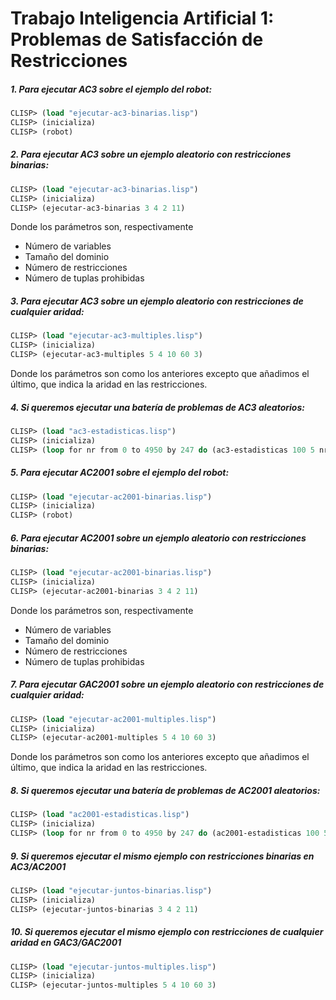 # Trabajo Inteligencia Artificial 1: Problemas de Satisfacción de Restricciones


##### 1. Para ejecutar AC3 sobre el ejemplo del robot:

```lisp
CLISP> (load "ejecutar-ac3-binarias.lisp")
CLISP> (inicializa)
CLISP> (robot)
```

##### 2. Para ejecutar AC3 sobre un ejemplo aleatorio con restricciones binarias:

```lisp
CLISP> (load "ejecutar-ac3-binarias.lisp")
CLISP> (inicializa)
CLISP> (ejecutar-ac3-binarias 3 4 2 11)
```

Donde los parámetros son, respectivamente
* Número de variables 
* Tamaño del dominio
* Número de restricciones
* Número de tuplas prohibidas

##### 3. Para ejecutar AC3 sobre un ejemplo aleatorio con restricciones de cualquier aridad:

```lisp
CLISP> (load "ejecutar-ac3-multiples.lisp")
CLISP> (inicializa)
CLISP> (ejecutar-ac3-multiples 5 4 10 60 3)
```

Donde los parámetros son como los anteriores excepto que añadimos el último, que indica la aridad en las restricciones.

##### 4. Si queremos ejecutar una batería de problemas de AC3 aleatorios:

```lisp
CLISP> (load "ac3-estadisticas.lisp")
CLISP> (inicializa)
CLISP> (loop for nr from 0 to 4950 by 247 do (ac3-estadisticas 100 5 nr 1))
```
##### 5. Para ejecutar AC2001 sobre el ejemplo del robot:

```lisp
CLISP> (load "ejecutar-ac2001-binarias.lisp")
CLISP> (inicializa)
CLISP> (robot)
```
##### 6. Para ejecutar AC2001 sobre un ejemplo aleatorio con restricciones binarias:

```lisp
CLISP> (load "ejecutar-ac2001-binarias.lisp")
CLISP> (inicializa)
CLISP> (ejecutar-ac2001-binarias 3 4 2 11)
```

Donde los parámetros son, respectivamente
* Número de variables 
* Tamaño del dominio
* Número de restricciones
* Número de tuplas prohibidas

##### 7. Para ejecutar GAC2001 sobre un ejemplo aleatorio con restricciones de cualquier aridad:

```lisp
CLISP> (load "ejecutar-ac2001-multiples.lisp")
CLISP> (inicializa)
CLISP> (ejecutar-ac2001-multiples 5 4 10 60 3)
```
Donde los parámetros son como los anteriores excepto que añadimos el último, que indica la aridad en las restricciones.

##### 8. Si queremos ejecutar una batería de problemas de AC2001 aleatorios:

```lisp
CLISP> (load "ac2001-estadisticas.lisp")
CLISP> (inicializa)
CLISP> (loop for nr from 0 to 4950 by 247 do (ac2001-estadisticas 100 5 nr 1))
```
##### 9. Si queremos ejecutar el mismo ejemplo con restricciones binarias en AC3/AC2001

```lisp
CLISP> (load "ejecutar-juntos-binarias.lisp")
CLISP> (inicializa)
CLISP> (ejecutar-juntos-binarias 3 4 2 11)
```
##### 10. Si queremos ejecutar el mismo ejemplo con restricciones de cualquier aridad en GAC3/GAC2001

```lisp
CLISP> (load "ejecutar-juntos-multiples.lisp")
CLISP> (inicializa)
CLISP> (ejecutar-juntos-multiples 5 4 10 60 3)
```
